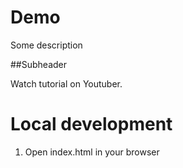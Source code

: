 # Demo

Some description

##Subheader

Watch tutorial on Youtuber.

# Local development

1. Open index.html in your browser
